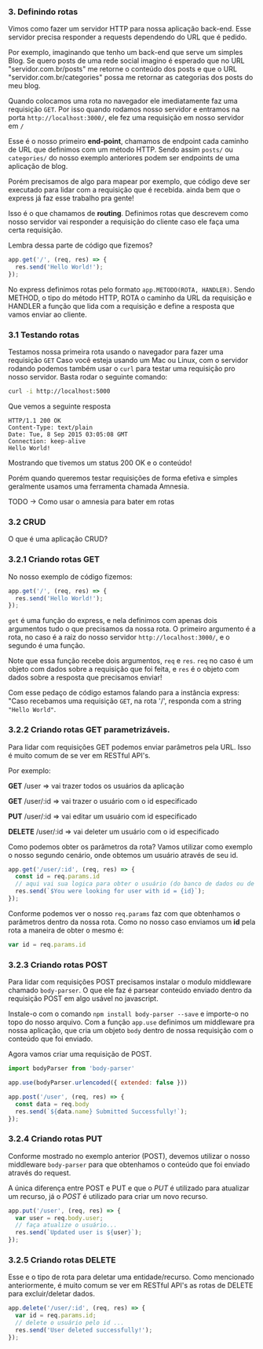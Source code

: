 ### 3. Definindo rotas

Vimos como fazer um servidor HTTP para nossa aplicação back-end. Esse servidor precisa responder a requests dependendo do URL que é pedido.

Por exemplo, imaginando que tenho um back-end que serve um simples Blog. Se quero posts de uma rede social imagino é esperado que no URL "servidor.com.br/posts" me retorne o conteúdo dos posts e que o URL "servidor.com.br/categories" possa me retornar as categorias dos posts do meu blog.

Quando colocamos uma rota no navegador ele imediatamente faz uma requisição `GET`. Por isso quando rodamos nosso servidor e entramos na porta `http://localhost:3000/`, ele fez uma requisição em nosso servidor em `/`

Esse é o nosso primeiro **end-point**, chamamos de endpoint cada caminho de URL que definimos com um método HTTP. Sendo assim `posts/` ou `categories/` do nosso exemplo anteriores podem ser endpoints de uma aplicação de blog.

Porém precisamos de algo para mapear por exemplo, que código deve ser executado para lidar com a requisição que é recebida. ainda bem que o express já faz esse trabalho pra gente!
 
Isso é o que chamamos de **routing**. Definimos rotas que descrevem como nosso servidor vai responder a requisição do cliente caso ele faça uma certa requisição.

Lembra dessa parte de código que fizemos?

```javascript
app.get('/', (req, res) => {
  res.send('Hello World!');
});
```

No express definimos rotas pelo formato `app.METODO(ROTA, HANDLER)`. Sendo METHOD, o tipo do método HTTP, ROTA o caminho da URL da requisição e HANDLER a função que lida com a requisição e define a resposta que vamos enviar ao cliente.

### 3.1 Testando rotas

Testamos nossa primeira rota usando o navegador para fazer uma requisição `GET`
Caso você esteja usando um Mac ou Linux, com o servidor rodando podemos também usar o `curl` para testar uma requisição pro nosso servidor. Basta rodar o seguinte comando:

``` bash
curl -i http://localhost:5000
```

Que vemos a seguinte resposta

```
HTTP/1.1 200 OK 
Content-Type: text/plain 
Date: Tue, 8 Sep 2015 03:05:08 GMT 
Connection: keep-alive 
Hello World!
```

Mostrando que tivemos um status 200 OK e o conteúdo!

Porém quando queremos testar requisições de forma efetiva e simples geralmente usamos uma ferramenta chamada Amnesia.

TODO -> Como usar o amnesia para bater em rotas

### 3.2 CRUD

O que é uma aplicação CRUD?

### 3.2.1 Criando rotas GET

No nosso exemplo de código fizemos:

```javascript
app.get('/', (req, res) => {
  res.send('Hello World!');
});
```

`get` é uma função do express, e nela definimos com apenas dois argumentos tudo o que precisamos da nossa rota. O primeiro argumento é a rota, no caso é a raiz do nosso servidor `http://localhost:3000/`, e o segundo é uma função. 

Note que essa função recebe dois argumentos, `req` e `res`. `req` no caso é um objeto com dados sobre a requisição que foi feita, e `res` é o objeto com dados sobre a resposta que precisamos enviar! 

Com esse pedaço de código estamos falando para a instância express: "Caso recebamos uma requisição `GET`, na rota '/', responda com a string `"Hello World"`.

### 3.2.2 Criando rotas GET parametrizáveis.

Para lidar com requisições GET podemos enviar parâmetros pela URL. Isso é muito comum de se ver em RESTful API's.

Por exemplo:

**GET**     /user => vai trazer todos os usuários da aplicação

**GET**     /user/:id => vai trazer o usuário com o id especificado

**PUT**     /user/:id => vai editar um usuário com id especificado

**DELETE**  /user/:id => vai deleter um usuário com o id especificado

Como podemos obter os parâmetros da rota? Vamos utilizar como exemplo o nosso segundo cenário, onde obtemos um usuário através de seu id.

```javascript
app.get('/user/:id', (req, res) => {
  const id = req.params.id
  // aqui vai sua logica para obter o usuário (do banco de dados ou de uma API)
  res.send(`$You were looking for user with id = {id}`);
});
```

Conforme podemos ver o nosso ```req.params``` faz com que obtenhamos o parâmetros dentro da nossa rota.
Como no nosso caso enviamos um **id** pela rota a maneira de obter o mesmo é:

```javascript
var id = req.params.id
```

### 3.2.3 Criando rotas POST

Para lidar com requisições POST precisamos instalar o modulo middleware chamado `body-parser`.
O que ele faz é parsear conteúdo enviado dentro da requisição POST em algo usável no javascript.

Instale-o com o comando `npm install body-parser --save` e importe-o no topo do nosso arquivo.
Com a função `app.use` definimos um middleware pra nossa aplicação, que cria um objeto `body` dentro de nossa requisição com o conteúdo que foi enviado.

Agora vamos criar uma requisição de POST.

```javascript
import bodyParser from 'body-parser'

app.use(bodyParser.urlencoded({ extended: false }))

app.post('/user', (req, res) => {
  const data = req.body
  res.send(`${data.name} Submitted Successfully!`);
});
```

### 3.2.4 Criando rotas PUT

Conforme mostrado no exemplo anterior (POST), devemos utilizar o nosso middleware `body-parser` para que obtenhamos o conteúdo que foi enviado através do request.

A única diferença entre POST e PUT e que o *PUT* é utilizado para atualizar um recurso, já o *POST* é utilizado para criar um novo recurso.

```javascript
app.put('/user', (req, res) => {
  var user = req.body.user;
  // faça atualize o usuário...
  res.send(`Updated user is ${user}`);
});
```

### 3.2.5 Criando rotas DELETE

Esse e o tipo de rota para deletar uma entidade/recurso. Como mencionado anteriormente, é muito comum se ver em RESTful API's as rotas de DELETE para excluir/deletar dados.

```javascript
app.delete('/user/:id', (req, res) => {
  var id = req.params.id;
  // delete o usuário pelo id ...
  res.send('User deleted successfully!');
});
```

